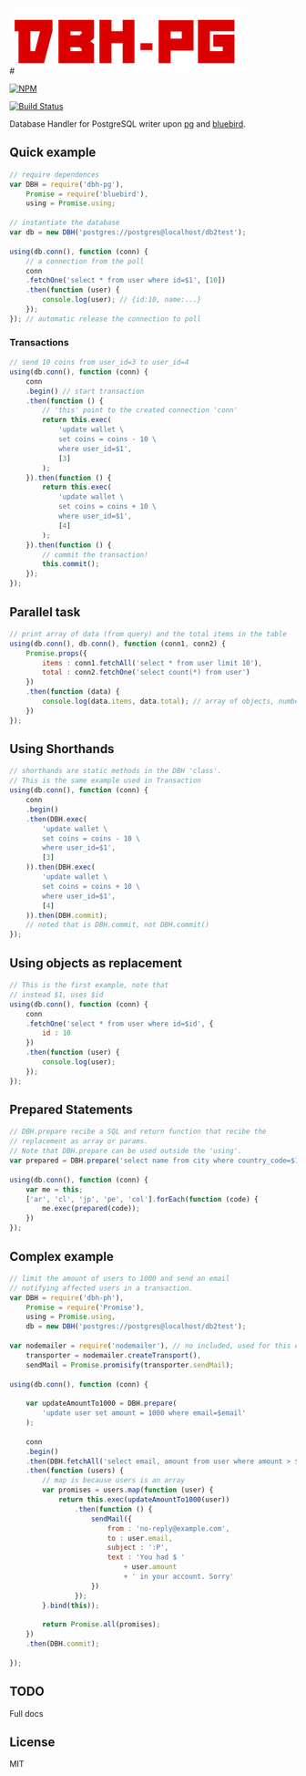 

#![BDH-PG](logo.png?raw=true)

[![NPM](https://nodei.co/npm/dbh-pg.png?downloads=true&downloadRank=true&stars=true)](https://nodei.co/npm/dbh-pg/)

[![Build Status](https://secure.travis-ci.org/sapienlab/dbh-pg.png)](http://travis-ci.org/sapienlab/dbh-pg)

Database Handler for PostgreSQL writer upon [pg](https://github.com/brianc/node-postgres) and [bluebird](https://github.com/petkaantonov/bluebird).

## Quick example

```javascript
// require dependences
var DBH = require('dbh-pg'),
    Promise = require('bluebird'),
    using = Promise.using;
    
// instantiate the database
var db = new DBH('postgres://postgres@localhost/db2test');

using(db.conn(), function (conn) {
    // a connection from the poll
    conn
    .fetchOne('select * from user where id=$1', [10])
    .then(function (user) {
        console.log(user); // {id:10, name:...}
    });
}); // automatic release the connection to poll
```

### Transactions

```javascript
// send 10 coins from user_id=3 to user_id=4
using(db.conn(), function (conn) {
    conn
    .begin() // start transaction
    .then(function () {
        // 'this' point to the created connection 'conn'
        return this.exec(
            'update wallet \
            set coins = coins - 10 \
            where user_id=$1',
            [3]
        );
    }).then(function () {
        return this.exec(
            'update wallet \
            set coins = coins + 10 \
            where user_id=$1',
            [4]
        );
    }).then(function () {
        // commit the transaction!
        this.commit();
    });
});
```

## Parallel task

```javascript
// print array of data (from query) and the total items in the table
using(db.conn(), db.conn(), function (conn1, conn2) {
    Promise.props({
        items : conn1.fetchAll('select * from user limit 10'),
        total : conn2.fetchOne('select count(*) from user')
    })
    .then(function (data) {
        console.log(data.items, data.total); // array of objects, number
    })
});
```

## Using Shorthands

```javascript
// shorthands are static methods in the DBH 'class'.
// This is the same example used in Transaction
using(db.conn(), function (conn) {
    conn
    .begin()
    .then(DBH.exec(
        'update wallet \
        set coins = coins - 10 \
        where user_id=$1',
        [3]
    )).then(DBH.exec(
        'update wallet \
        set coins = coins + 10 \
        where user_id=$1',
        [4]
    )).then(DBH.commit);
    // noted that is DBH.commit, not DBH.commit()
});
```

## Using objects as replacement

```javascript
// This is the first example, note that
// instead $1, uses $id
using(db.conn(), function (conn) {
    conn
    .fetchOne('select * from user where id=$id', {
        id : 10
    })
    .then(function (user) {
        console.log(user);
    });
});
```

## Prepared Statements

```javascript
// DBH.prepare recibe a SQL and return function that recibe the
// replacement as array or params.
// Note that DBH.prepare can be used outside the 'using'.
var prepared = DBH.prepare('select name from city where country_code=$1');

using(db.conn(), function (conn) {
    var me = this;
    ['ar', 'cl', 'jp', 'pe', 'col'].forEach(function (code) {
        me.exec(prepared(code));
    })
});
```

## Complex example

```javascript
// limit the amount of users to 1000 and send an email
// notifying affected users in a transaction.
var DBH = require('dbh-ph'),
    Promise = require('Promise'),
    using = Promise.using,
    db = new DBH('postgres://postgres@localhost/db2test');
    
var nodemailer = require('nodemailer'), // no included, used for this example only
    transporter = nodemailer.createTransport(),
    sendMail = Promise.promisify(transporter.sendMail);
    
using(db.conn(), function (conn) {

    var updateAmountTo1000 = DBH.prepare(
        'update user set amount = 1000 where email=$email'
    );
    
    conn
    .begin()
    .then(DBH.fetchAll('select email, amount from user where amount > $1', [1000]))
    .then(function (users) {
        // map is because users is an array
        var promises = users.map(function (user) {
            return this.exec(updateAmountTo1000(user))
                .then(function () {
                    sendMail({
                        from : 'no-reply@example.com',
                        to : user.email,
                        subject : ':P',
                        text : 'You had $ '
                            + user.amount
                            + ' in your account. Sorry'
                    })
                });
        }.bind(this));
        
        return Promise.all(promises);
    })
    .then(DBH.commit);
    
});
```

## TODO

Full docs

## License

MIT
